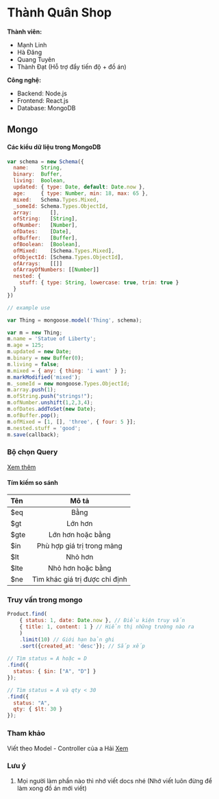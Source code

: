 # Thành Quân Shop

**Thành viên:**
- Mạnh Linh
- Hà Đăng
- Quang Tuyên
- Thành Đạt (Hỗ trợ đẩy tiến độ + đồ án)

**Công nghệ:**
- Backend: Node.js
- Frontend: React.js
- Database: MongoDB

## Mongo

#### Các kiểu dữ liệu trong MongoDB

```javascript
var schema = new Schema({
  name:    String,
  binary:  Buffer,
  living:  Boolean,
  updated: { type: Date, default: Date.now },
  age:     { type: Number, min: 18, max: 65 },
  mixed:   Schema.Types.Mixed,
  _someId: Schema.Types.ObjectId,
  array:      [],
  ofString:   [String],
  ofNumber:   [Number],
  ofDates:    [Date],
  ofBuffer:   [Buffer],
  ofBoolean:  [Boolean],
  ofMixed:    [Schema.Types.Mixed],
  ofObjectId: [Schema.Types.ObjectId],
  ofArrays:   [[]]
  ofArrayOfNumbers: [[Number]]
  nested: {
    stuff: { type: String, lowercase: true, trim: true }
  }
})

// example use

var Thing = mongoose.model('Thing', schema);

var m = new Thing;
m.name = 'Statue of Liberty';
m.age = 125;
m.updated = new Date;
m.binary = new Buffer(0);
m.living = false;
m.mixed = { any: { thing: 'i want' } };
m.markModified('mixed');
m._someId = new mongoose.Types.ObjectId;
m.array.push(1);
m.ofString.push("strings!");
m.ofNumber.unshift(1,2,3,4);
m.ofDates.addToSet(new Date);
m.ofBuffer.pop();
m.ofMixed = [1, [], 'three', { four: 5 }];
m.nested.stuff = 'good';
m.save(callback);
```

### Bộ chọn Query

[Xem thêm](https://docs.mongodb.com/manual/reference/operator/query/)

#### Tím kiếm so sánh
|Tên|Mô tả|
|:--|:-------:|
|$eq|Bằng|
|$gt|Lớn hơn|
|$gte|Lớn hơn hoặc bằng|
|$in|Phù hợp giá trị trong mảng|
|$lt|Nhỏ hơn|
|$lte|Nhỏ hơn hoặc bằng|
|$ne|Tìm khác giá trị được chỉ định|


### Truy vấn trong mongo

```javascript
Product.find(
    { status: 1, date: Date.now }, // Điều kiện truy vấn
    { title: 1, content: 1 } // Hiển thị những trường nào ra
    )
    .limit(10) // Giới hạn bản ghi
    .sort({created_at: 'desc'}); // Sắp xếp
    
// Tìm status = A hoặc = D
.find({ 
  status: { $in: ["A", "D"] }
});

// Tìm status = A và qty < 30
.find({ 
  status: "A", 
  qty: { $lt: 30 }
});
```

### Tham khảo

Viết theo Model - Controller của a Hải [Xem](https://github.com/haivx/connect-mongodb-express/tree/master/Example%203)

### Lưu ý

1) Mọi người làm phần nào thì nhớ viết docs nhé (Nhớ viết luôn đừng để làm xong đồ án mới viết)

